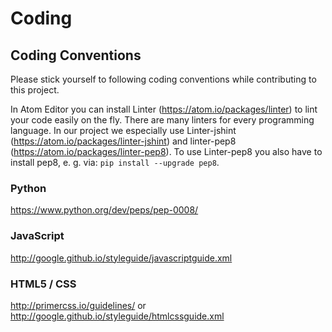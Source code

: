 # Coding

## Coding Conventions

Please stick yourself to following coding conventions while contributing to this project.

In Atom Editor you can install Linter (https://atom.io/packages/linter) to lint your code easily on the fly.
There are many linters for every programming language.
In our project we especially use Linter-jshint (https://atom.io/packages/linter-jshint) and
linter-pep8 (https://atom.io/packages/linter-pep8).
To use Linter-pep8 you also have to install pep8, e. g. via: `pip install --upgrade pep8`.

### Python

https://www.python.org/dev/peps/pep-0008/

### JavaScript

http://google.github.io/styleguide/javascriptguide.xml

### HTML5 / CSS

http://primercss.io/guidelines/ or http://google.github.io/styleguide/htmlcssguide.xml
